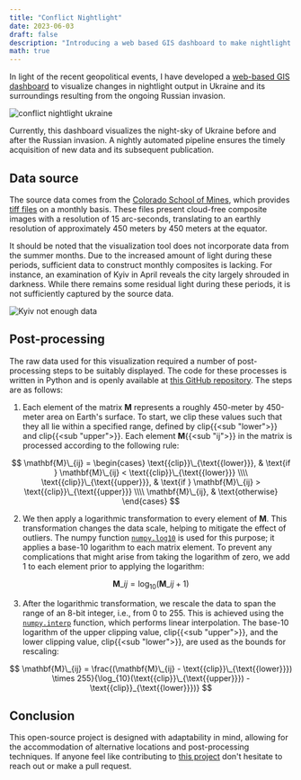 ```yaml
---
title: "Conflict Nightlight"
date: 2023-06-03
draft: false
description: "Introducing a web based GIS dashboard to make nightlight data easily accessible."
math: true
---
```


In light of the recent geopolitical events, I have developed a [web-based GIS dashboard](https://conflictnightlight.com) to visualize changes in nightlight output in Ukraine and its surroundings resulting from the ongoing Russian invasion. 

![conflict nightlight ukraine](https://cdn.ericcbonet.com/ukraine-war-nightlight.gif)

Currently, this dashboard visualizes the night-sky of Ukraine before and after the Russian invasion. A nightly automated pipeline ensures the timely acquisition of new data and its subsequent publication.


## Data source

The source data comes from the [Colorado School of Mines](https://eogdata.mines.edu/products/vnl/), which provides [tiff files](https://en.wikipedia.org/wiki/TIFF) on a monthly basis.  These files present cloud-free composite images with a resolution of 15 arc-seconds, translating to an earthly resolution of approximately 450 meters by 450 meters at the equator.

It should be noted that the visualization tool does not incorporate data from the summer months. Due to the increased amount of light during these periods, sufficient data to construct monthly composites is lacking. For instance, an examination of Kyiv in April reveals the city largely shrouded in darkness. While there remains some residual light during these periods, it is not sufficiently captured by the source data.

![Kyiv not enough data](https://cdn.ericcbonet.com/kyiv-not-enough-data.png)


## Post-processing

The raw data used for this visualization required a number of post-processing steps to be suitably displayed. The code for these processes is written in Python and is openly available at [this GitHub repository](https://github.com/BaronBonet/conflict-nightlight/blob/main/lambdas/python/app/core/services/product.py). The steps are as follows:

1. Each element of the matrix **M** represents a roughly 450-meter by 450-meter area on Earth's surface. To start, we clip these values such that they all lie within a specified range, defined by clip{{<sub "lower">}} and clip{{<sub "upper">}}. Each element **M**{{<sub "ij">}} in the matrix is processed according to the following rule:

$$
\mathbf{M}\_{ij} = 
\begin{cases}
\text{{clip}}\_{\text{{lower}}}, & \text{if } \mathbf{M}\_{ij} < \text{{clip}}\_{\text{{lower}}} \\\\
\text{{clip}}\_{\text{{upper}}}, & \text{if } \mathbf{M}\_{ij} > \text{{clip}}\_{\text{{upper}}} \\\\
\mathbf{M}\_{ij}, & \text{otherwise}
\end{cases}
$$

2. We then apply a logarithmic transformation to every element of **M**. This transformation changes the data scale, helping to mitigate the effect of outliers. The numpy function [`numpy.log10`](https://numpy.org/doc/stable/reference/generated/numpy.log10.html) is used for this purpose; it applies a base-10 logarithm to each matrix element. To prevent any complications that might arise from taking the logarithm of zero, we add 1 to each element prior to applying the logarithm:

$$
\mathbf{M}\_{ij} = \log_{10}(\mathbf{M}\_{ij} + 1)
$$

3. After the logarithmic transformation, we rescale the data to span the range of an 8-bit integer, i.e., from 0 to 255. This is achieved using the [`numpy.interp`](https://numpy.org/doc/stable/reference/generated/numpy.interp.html) function, which performs linear interpolation. The base-10 logarithm of the upper clipping value, clip{{<sub "upper">}}, and the lower clipping value, clip{{<sub "lower">}}, are used as the bounds for rescaling:

$$
\mathbf{M}\_{ij} =  \frac{(\mathbf{M}\_{ij} - \text{{clip}}\_{\text{{lower}}}) \times 255}{\log_{10}(\text{{clip}}\_{\text{{upper}}}) - \text{{clip}}_{\text{{lower}}})}
$$

## Conclusion

This open-source project is designed with adaptability in mind, allowing for the accommodation of alternative locations and post-processing techniques. If anyone feel like contributing to [this project](https://github.com/BaronBonet/conflict-nightlight) don't hesitate to reach out or make a pull request. 

